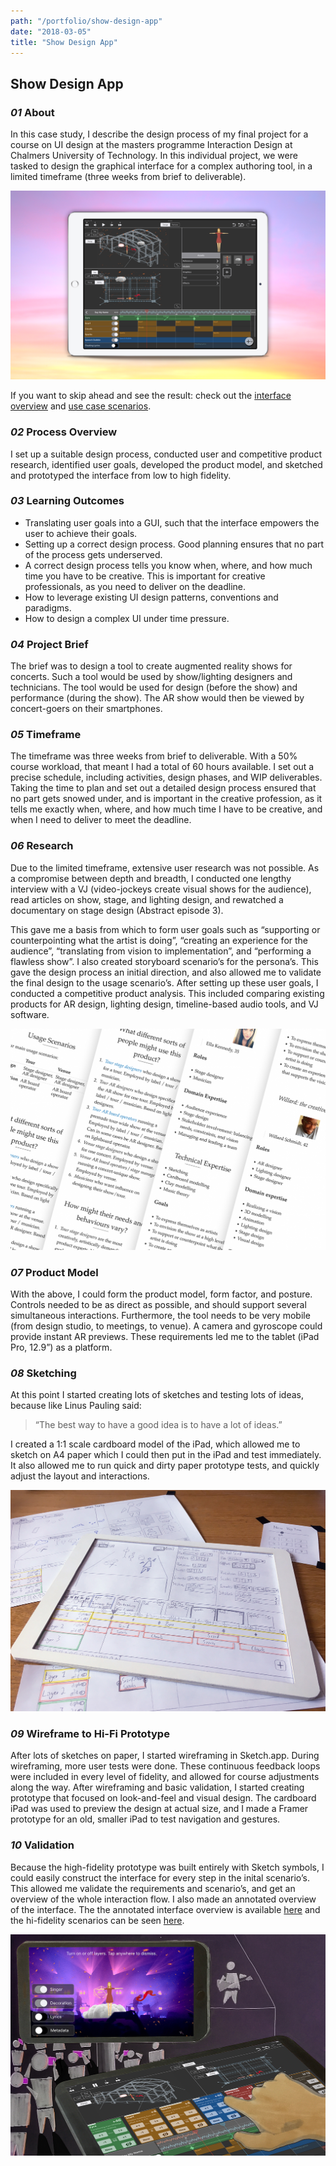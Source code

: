 ```yaml
---
path: "/portfolio/show-design-app"
date: "2018-03-05"
title: "Show Design App"
---
```


## Show Design App

### *01* About

In this case study, I describe the design process of my final project for a course on UI design at the masters programme Interaction Design at Chalmers University of Technology. In this individual project, we were tasked to design the graphical interface for a complex authoring tool, in a limited timeframe (three weeks from brief to deliverable).


![AR Show Design App GUI Shown on iPad](./img/ar-show-design-app/ipad.png)

If you want to skip ahead and see the result: check out the [interface overview](/extras/ar-gui-interface.pdf) and [use case scenarios](/extras/ar-gui-scenarios.pdf).

### *02* Process Overview

I set up a suitable design process, conducted user and competitive product research, identified user goals, developed the product model, and sketched and prototyped the interface from low to high fidelity.

### *03* Learning Outcomes

- Translating user goals into a GUI, such that the interface empowers the user to achieve their goals.
- Setting up a correct design process. Good planning ensures that no part of the process gets underserved.
- A correct design process tells you know when, where, and how much time you have to be creative. This is important for creative professionals, as you need to deliver on the deadline.
- How to leverage existing UI design patterns, conventions and paradigms.
- How to design a complex UI under time pressure.

### *04* Project Brief

The brief was to design a tool to create augmented reality shows for concerts. Such a tool would be used by show/lighting designers and technicians. The tool would be used for design (before the show) and performance (during the show). The AR show would then be viewed by concert-goers on their smartphones.

### *05* Timeframe

The timeframe was three weeks from brief to deliverable. With a 50% course workload, that meant I had a total of 60 hours available. I set out a precise schedule, including activities, design phases, and WIP deliverables. Taking the time to plan and set out a detailed design process ensured that no part gets snowed under, and is important in the creative profession, as it tells me exactly when, where, and how much time I have to be creative, and when I need to deliver to meet the deadline.

### *06* Research

Due to the limited timeframe, extensive user research was not possible. As a compromise between depth and breadth, I conducted one lengthy interview with a VJ (video-jockeys create visual shows for the audience), read articles on show, stage, and lighting design, and rewatched a documentary on stage design (Abstract episode 3).

This gave me a basis from which to form user goals such as “supporting or counterpointing what the artist is doing”, “creating an experience for the audience”, “translating from vision to implementation”, and “performing a flawless show”. I also created storyboard scenario’s for the persona’s. This gave the design process an initial direction, and also allowed me to validate the final design to the usage scenario’s. After setting up these user goals, I conducted a competitive product analysis. This included comparing existing products for AR design, lighting design, timeline-based audio tools, and VJ software.

![Excerpts of research documents.](./img/ar-show-design-app/research.png)

### *07* Product Model

With the above, I could form the product model, form factor, and posture. Controls needed to be as direct as possible, and should support several simultaneous interactions. Furthermore, the tool needs to be very mobile (from design studio, to meetings, to venue). A camera and gyroscope could provide instant AR previews. These requirements led me to the tablet (iPad Pro, 12.9”) as a platform.

### *08* Sketching

At this point I started creating lots of sketches and testing lots of ideas, because like Linus Pauling said:

<blockquote>“The best way to have a good idea is to have a lot of ideas.”</blockquote>

I created a 1:1 scale cardboard model of the iPad, which allowed me to sketch on A4 paper which I could then put in the iPad and test immediately. It also allowed me to run quick and dirty paper prototype tests, and quickly adjust the layout and interactions.

![Interface sketches inside cardboard cutout of iPad.](./img/ar-show-design-app/cardboard-ipad.jpg)

### *09* Wireframe to Hi-Fi Prototype

After lots of sketches on paper, I started wireframing in Sketch.app. During wireframing, more user tests were done. These continuous feedback loops were included in every level of fidelity, and allowed for course adjustments along the way. After wireframing and basic validation, I started creating prototype that focused on look-and-feel and visual design. The cardboard iPad was used to preview the design at actual size, and I made a Framer prototype for an old, smaller iPad to test navigation and gestures.

### *10* Validation

Because the high-fidelity prototype was built entirely with Sketch symbols, I could easily construct the interface for every step in the inital scenario’s. This allowed me validate the requirements and scenario’s, and get an overview of the whole interaction flow. I also made an annotated overview of the interface. The the annotated interface overview is available [here](/extras/ar-gui-interface.pdf) and the hi-fidelity scenarios can be seen [here](/extras/ar-gui-scenarios.pdf).

![Interface sketches inside cardboard cutout of iPad.](./img/ar-show-design-app/sketch.jpg)